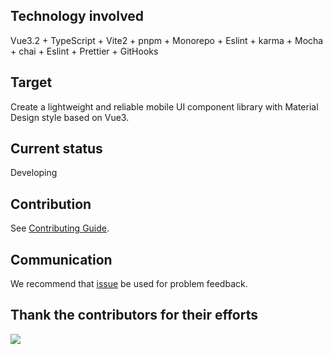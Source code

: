 ## Technology involved

Vue3.2 + TypeScript + Vite2 + pnpm + Monorepo + Eslint + karma + Mocha + chai + Eslint + Prettier + GitHooks

## Target

Create a lightweight and reliable mobile UI component library with Material Design style based on Vue3.

## Current status

Developing

## Contribution

See [Contributing Guide](https://github.com/litchi-design/litchi-design/.github/CONTRIBUTING.md).

## Communication

We recommend that [issue](https://github.com/litchi-design/litchi-design/issues) be used for problem feedback.

## Thank the contributors for their efforts

<a href="https://github.com/litchi-design/litchi-design/graphs/contributors">
  <img src="https://contrib.rocks/image?repo=litchi-design/litchi-design" />
</a>
